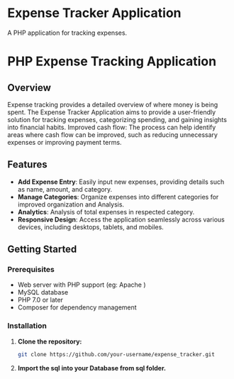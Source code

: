 # Expense Tracker Application
 A PHP application for tracking expenses.
 # PHP Expense Tracking Application

## Overview

Expense tracking provides a detailed overview of where money is being spent.
The Expense Tracker Application aims to provide a user-friendly solution for tracking expenses, categorizing spending, and gaining insights into financial habits. Improved cash flow: The process can help identify areas where cash flow can be improved, such as reducing unnecessary expenses or improving payment terms.

## Features

- **Add Expense Entry**: Easily input new expenses, providing details such as name, amount, and category.
- **Manage Categories**: Organize expenses into different categories for improved organization and Analysis.
- **Analytics**: Analysis of total expenses in respected category.
- **Responsive Design**: Access the application seamlessly across various devices, including desktops, tablets, and mobiles.

## Getting Started

### Prerequisites

- Web server with PHP support (eg: Apache )
- MySQL database
- PHP 7.0 or later
- Composer for dependency management

### Installation

1. **Clone the repository:**

   ```bash
   git clone https://github.com/your-username/expense_tracker.git

2. **Import the sql into your Database from sql folder.**
